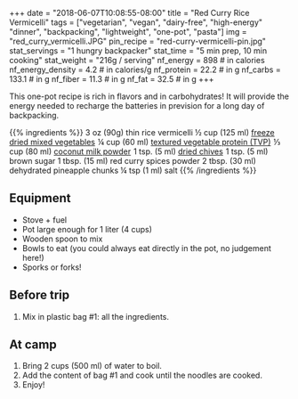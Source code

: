 +++
date = "2018-06-07T10:08:55-08:00"
title = "Red Curry Rice Vermicelli"
tags = ["vegetarian", "vegan", "dairy-free", "high-energy" "dinner", "backpacking", "lightweight", "one-pot", "pasta"]
img = "red_curry_vermicelli.JPG"
pin_recipe = "red-curry-vermicelli-pin.jpg"
stat_servings = "1 hungry backpacker"
stat_time = "5 min prep, 10 min cooking"
stat_weight = "216g / serving"
nf_energy = 898 # in calories
nf_energy_density = 4.2 # in calories/g
nf_protein = 22.2 # in g
nf_carbs = 133.1 # in g
nf_fiber = 11.3 # in g
nf_fat = 32.5 # in g
+++

This one-pot recipe is rich in flavors and in carbohydrates! It will provide the energy needed to recharge the batteries in prevision for a long day of backpacking. 

{{% ingredients %}}
3 oz (90g) thin rice vermicelli
½ cup (125 ml) <a target="_blank" href="https://www.amazon.com/gp/product/B005CD3Q7Y/ref=as_li_tl?ie=UTF8&camp=1789&creative=9325&creativeASIN=B005CD3Q7Y&linkCode=as2&tag=gourmethiking-20&linkId=4d7baadb7d300ae93ffa9525ed4069e4">freeze dried mixed vegetables</a><img src="//ir-na.amazon-adsystem.com/e/ir?t=gourmethiking-20&l=am2&o=1&a=B005CD3Q7Y" width="1" height="1" border="0" alt="" style="border:none !important; margin:0px !important;" />
¼ cup (60 ml) <a target="_blank" href="https://www.amazon.com/gp/product/B001O8KG74/ref=as_li_tl?ie=UTF8&camp=1789&creative=9325&creativeASIN=B001O8KG74&linkCode=as2&tag=gourmethiking-20&linkId=aa10f3cdf53a5f6a2c7ad1aed9b2ab46">textured vegetable protein (TVP)</a><img src="//ir-na.amazon-adsystem.com/e/ir?t=gourmethiking-20&l=am2&o=1&a=B001O8KG74" width="1" height="1" border="0" alt="" style="border:none !important; margin:0px !important;" />
⅓ cup (80 ml) <a target="_blank" href="https://www.amazon.com/gp/product/B00M8M2SKS/ref=as_li_tl?ie=UTF8&camp=1789&creative=9325&creativeASIN=B00M8M2SKS&linkCode=as2&tag=gourmethiking-20&linkId=eea0c810918eac746318d2b7339e443b">coconut milk powder</a><img src="//ir-na.amazon-adsystem.com/e/ir?t=gourmethiking-20&l=am2&o=1&a=B00M8M2SKS" width="1" height="1" border="0" alt="" style="border:none !important; margin:0px !important;" />
1 tsp. (5 ml) <a target="_blank" href="https://www.amazon.com/gp/product/B007C7IGTQ/ref=as_li_tl?ie=UTF8&camp=1789&creative=9325&creativeASIN=B007C7IGTQ&linkCode=as2&tag=gourmethiking-20&linkId=f4af7ca9eb5b401ed64af271716268bb">dried chives</a><img src="//ir-na.amazon-adsystem.com/e/ir?t=gourmethiking-20&l=am2&o=1&a=B007C7IGTQ" width="1" height="1" border="0" alt="" style="border:none !important; margin:0px !important;" />
1 tsp. (5 ml) brown sugar
1 tbsp. (15 ml) red curry spices powder
2 tbsp. (30 ml) dehydrated pineapple chunks
¼ tsp (1 ml) salt
{{% /ingredients %}}

## Equipment
- Stove + fuel
- Pot large enough for 1 liter (4 cups)
- Wooden spoon to mix
- Bowls to eat (you could always eat directly in the pot, no judgement here!)
- Sporks or forks!
 
## Before trip
1. Mix in plastic bag #1: all the ingredients.
 
## At camp
1. Bring 2 cups (500 ml) of water to boil.
1. Add the content of bag #1 and cook until the noodles are cooked. 
1. Enjoy!


